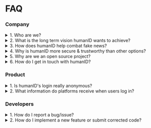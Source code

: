 # FAQ

### Company

<details>
<summary> 1. Who are we?</summary><br>
<p>humanID's leadership team includes experienced cyber-security experts, seasoned entrepreneurs, and graduates from some of the best schools in the United States - but most importantly is driven by the contributions in time and money from all across the world, including more than 20 volunteers spread globally between Jakarta and San Francisco. We were remote and on Zoom before everyone else!</p>
</details>

<details>
<summary> 2. What is the long term vision humanID wants to achieve?</summary><br>
<p>humanID's vision is to provide ONE anonymous, safe and protected digital identity to every human, enabling civil online communities without surveillance or discriminiation.<br><br></p>
</details>

<details>
<summary> 3. How does humanID help combat fake news?</summary><br>
<p>Fake news is spread largely through bots, trolls, and individuals controlling a large number of accounts. humanID makes it more difficult and more costly to create multiple accounts aligned with our vision of only one digital identity per human being. We are creating multiple protection layers to stop the creation of bot networks, among them the requirement of a unique phone number.<br><br></p>
</details>

<details>
<summary> 4. Why is humanID more secure & trustworthy than other options?</summary><br>
<p>humanID is more secure & trustworthy because we don't store any of your information on our servers or communicate it to the applications you're using. Our data is hashed in a way that cannot be reversed, so even if our database -- or that of our partner applications -- is leaked, it will not be of use to any malicious actors. 
It will also be impossible for governments or other people to identify your real-life identity or get your phone number.<br><br></p>
</details>

<details>
<summary> 5. Why are we an open source project?</summary><br>
<p>Open source is powerful because it lowers the barriers to adoption and collaboration, allowing people to spread and improve projects quickly. Developers can take on projects, review them to give feedback, or build on something better on top of existing code. <br><br>
In addition, humanID is all about trust. We ask users to trust us that we don't save or sell their data. Users have been given false promises on that too many times. We have two ways we justify that trust: being non-profit (no profit incentives to break our promise), and being open source (no ability to do anything secretly without users knowing).<br><br></p>
</details>

<details>
<summary> 6. How do I get in touch with humanID?</summary><br>
<p>Anyone external should reach out to bastian@human-id.org for business-related matters, and sidiq@human-id.org if you're a developer. <br><br>
Feel free to join the discussion on <a href="https://chat.whatsapp.com/ECUQk2dodWQ4o5aePXH92w">WhatsApp</a> too<br><br></p>
</details>



### Product

<details>
<summary> 1. Is humanID's login really anonymous?</summary><br>
<p>humanID initially verifies your phone number to ensure you're a unique user. During this minute, you're not entirely anonymous. But we then delete your phone number and only save a random identifier ("hash") as a key. We give platforms yet another random ID as your identifier - this way each platform knows you under a different identifier, and they cannot mix and match your data. This means for platforms, you are entirely anonymous when you enter, and humanID has no way of recovering your information once you verify your phone number.<br><br></p>
</details>

<details>
<summary> 2. What information do platforms receive when users log in?
</summary><br>
<p>A very long, random number. The only other data we communicate and save is the country-code of your phone number (e.g. +1 for US/CA), so communities can adjust their offering accordingly (to change language, for example). That's all.<br><br></p>
</details>

### Developers

<details>
<summary> 1. How do I report a bug/issue?</summary><br>
<p>If you find a bug or error with humanID apps, please submit an issue in each repository affected under the issue tab. Be as descriptive as possible: include exactly what you did to make the bug appear, what you expected to happen, and what happened instead. Please include screenshots of error and use labels to declare the type and urgency of the issue. Remember to check for similar issues already reported.
  
  ![iOS issues](https://github.com/bluenumberfoundation/humanid-ios-sdk/issues)  ![Android issues](https://github.com/bluenumberfoundation/humanid-android-sdk/issues)<br><br>

If you think you've found a security issue, you can responsibly disclose it to us by email : cs@humanid-org.
<br><br></p>
</details>

<details>
<summary> 2. How do I implement a new feature or submit corrected code?</summary><br>
<p>Please visit our <a href="https://github.com/bluenumberfoundation/humanid-ios-sdk/wiki/Contributing">Contributing</a> page for information about implementing new features or submitting code patches.<br><br></p>
</details>


